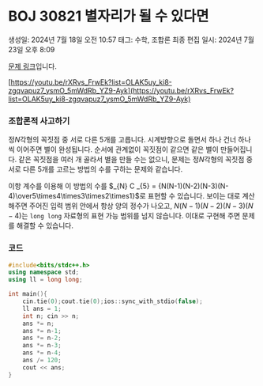 # BOJ 30821 별자리가 될 수 있다면

생성일: 2024년 7월 18일 오전 10:57
태그: 수학, 조합론
최종 편집 일시: 2024년 7월 23일 오후 8:09

[문제 링크](http://boj.kr/30821)입니다.

[https://youtu.be/rXRvs_FrwEk?list=OLAK5uy_ki8-zgqvapuz7_ysmO_5mWdRb_YZ9-Ayk](https://youtu.be/rXRvs_FrwEk?list=OLAK5uy_ki8-zgqvapuz7_ysmO_5mWdRb_YZ9-Ayk)

### 조합론적 사고하기

정$N$각형의 꼭짓점 중 서로 다른 5개를 고릅니다. 시계방향으로 돌면서 하나 건너 하나씩 이어주면 별이 완성됩니다. 순서에 관계없이 꼭짓점이 같으면 같은 별이 만들어집니다. 같은 꼭짓점을 여러 개 골라서 별을 만들 수는 없으니, 문제는 정$N$각형의 꼭짓점 중 서로 다른 5개를 고르는 방법의 수를 구하는 문제와 같습니다.

이항 계수를 이용해 이 방법의 수를 $_{N} C _{5} = {N(N-1)(N-2)(N-3)(N-4)\over5\times4\times3\times2\times1}$로 표현할 수 있습니다. 보이는 대로 계산해주면 주어진 입력 범위 안에서 항상 양의 정수가 나오고, $N(N-1)(N-2)(N-3)(N-4)$는 `long long` 자료형의 표현 가능 범위를 넘지 않습니다. 이대로 구현해 주면 문제를 해결할 수 있습니다.

### 코드

```cpp
#include<bits/stdc++.h>
using namespace std;
using ll = long long;

int main(){
	cin.tie(0);cout.tie(0);ios::sync_with_stdio(false);
	ll ans = 1;
	int n; cin >> n;
	ans *= n;
	ans *= n-1;
	ans *= n-2;
	ans *= n-3;
	ans *= n-4;
	ans /= 120;
	cout << ans;
}
```